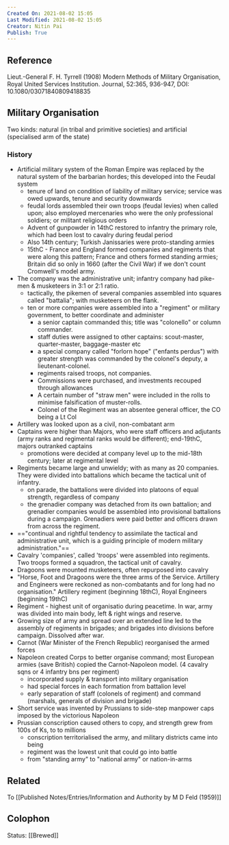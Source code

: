 ```yaml
---
Created On: 2021-08-02 15:05
Last Modified: 2021-08-02 15:05
Creator: Nitin Pai
Publish: True
---
```


## Reference
Lieut.-General F. H. Tyrrell (1908) Modern Methods of Military Organisation, Royal United Services Institution. Journal, 52:365, 936-947, DOI: 10.1080/03071840809418835

## Military Organisation
Two kinds: natural (in tribal and primitive societies) and artificial (specialised arm of the state)
### History
- Artificial military system of the Roman Empire was replaced by the natural system of the barbarian hordes; this developed into the Feudal system 
	- tenure of land on condition of liability of military service; service was owed upwards, tenure and security downwards
	- feudal lords assembled their own troops (feudal levies) when called upon; also employed mercenaries who were the only professional soldiers; or militant religious orders 
	- Advent of gunpowder in 14thC restored to infantry the primary role, which had been lost to cavalry during feudal period
	- Also 14th century; Turkish Janissaries were proto-standing armies 
	- 15thC - France and England formed companies and regiments that were along this pattern; France and others formed standing armies; Britain did so only in 1660 (after the Civil War) if we don't count Cromwell's model army.
- The company was the administrative unit; infantry company had pike-men & musketeers in 3:1 or 2:1 ratio. 
	- tactically, the pikemen of several companies assembled into squares called "battalia"; with musketeers on the flank.
	- ten or more companies were assembled into a "regiment" or military government, to better coordinate and administer
		- a senior captain commanded this; title was "colonello" or column commander.  
		- staff duties were assigned to other captains: scout-master, quarter-master, baggage-master etc
		- a special company called "forlorn hope" ("enfants perdus") with greater strength was commanded by the colonel's deputy, a lieutenant-colonel.
		- regiments raised troops, not companies. 
		- Commissions were purchased, and investments recouped through allowances 
		- A certain number of "straw men" were included in the rolls to minimise falsification of muster-rolls. 
		- Colonel of the Regiment was an absentee general officer, the CO being a Lt Col
- Artillery was looked upon as a civil, non-combatant arm
- Captains were higher than Majors, who were staff officers and adjutants (army ranks and regimental ranks would be different); end-19thC, majors outranked captains
	- promotions were decided at company level up to the mid-18th century; later at regimental level
- Regiments became large and unwieldy; with as many as 20 companies. They were divided into battalions which became the tactical unit of infantry. 
	- on parade, the battalions were divided into platoons of equal strength, regardless of company
	- the grenadier company was detached from its own battalion; and grenadier companies would be assembled into provisional battalions during a campaign. Grenadiers were paid better and officers drawn from across the regiment.
- =="continual and rightful tendency to assimilate the tactical and administrative unit, which is a guiding principle of modern military administration."== 
- Cavalry 'companies', called 'troops' were assembled into regiments. Two troops formed a squadron, the tactical unit of cavalry.
- Dragoons were mounted musketeers, often repurposed into cavalry
- "Horse, Foot and Dragoons were the three arms of the Service. Artillery and Engineers were reckoned as non-combatants and for long had no organisation." Artillery regiment (beginning 18thC), Royal Engineers (beginning 19thC)
- Regiment - highest unit of organisatio during peacetime. In war, army was divided into main body, left & right wings and reserve. 
- Growing size of army and spread over an extended line led to the assembly of regiments in brigades; and brigades into divisions before campaign. Dissolved after war.
- Carnot (War Minister of the French Republic) reorganised the armed forces
- Napoleon created Corps to better organise command; most European armies (save British) copied the Carnot-Napoleon model. (4 cavalry sqns or 4 infantry bns per regiment)
	- incorporated supply & transport into military organisation
	- had special forces in each formation from battalion level
	- early separation of staff (colonels of regiment) and command (marshals, generals of division and brigade) 
- Short service was invented by Prussians to side-step manpower caps imposed by the victorious Napoleon
- Prussian conscription caused others to copy, and strength grew from 100s of Ks, to to millions
	- conscription territorialised the army, and military districts came into being
	- regiment was the lowest unit that could go into battle 
	- from "standing army" to "national army" or nation-in-arms

## Related 
To [[Published Notes/Entries/Information and Authority by M D Feld (1959)]]

## Colophon
Status: [[Brewed]]